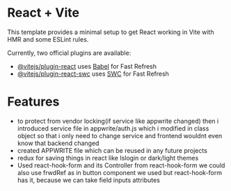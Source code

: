 # React + Vite

This template provides a minimal setup to get React working in Vite with HMR and some ESLint rules.

Currently, two official plugins are available:

- [@vitejs/plugin-react](https://github.com/vitejs/vite-plugin-react/blob/main/packages/plugin-react/README.md) uses [Babel](https://babeljs.io/) for Fast Refresh
- [@vitejs/plugin-react-swc](https://github.com/vitejs/vite-plugin-react-swc) uses [SWC](https://swc.rs/) for Fast Refresh


# Features
 - to protect from vendor locking(if service like appwrite changed) then i introduced service file in appwrite/auth.js which i modified in class object so that i only need to change service and frontend wouldnt even know that backend changed
 - created APPWRITE file which can be reused in any future projects
 - redux for saving things in react like Islogin or dark/light themes
 - Used react-hook-form and its Controller from react-hook-form we could also use frwdRef as in button component we used but react-hook-form has it, because we can take field inputs attributes
 
